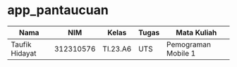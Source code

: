 # app_pantaucuan
| Nama                      | NIM          | Kelas              |  Tugas            |  Mata Kuliah
|---------------------------|--------------|--------------------|-------------------|------------
| Taufik Hidayat            | 312310576    | TI.23.A6           | UTS               |  Pemograman Mobile 1 


